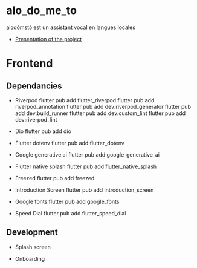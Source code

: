 
# alo_do_me_to
alɔdómɛtɔ́ est un assistant vocal en langues locales

- [Presentation of the project](https://lablab.ai/event/benin-multimodal-ai-hackathon/aida/al%C9%94-do-m%C9%9B-t%C9%94-assistant-vocal-multifonctionnel)


# Frontend
## Dependancies

- Riverpod
    flutter pub add flutter_riverpod
    flutter pub add riverpod_annotation
    flutter pub add dev:riverpod_generator
    flutter pub add dev:build_runner
    flutter pub add dev:custom_lint
    flutter pub add dev:riverpod_lint

- Dio
    flutter pub add dio

- Flutter dotenv
    flutter pub add flutter_dotenv

- Google generative ai
    flutter pub add google_generative_ai

- Flutter native splash
    flutter pub add flutter_native_splash

- Freezed
    flutter pub add freezed

- Introduction Screen
    flutter pub add introduction_screen

- Google fonts
    flutter pub add google_fonts

- Speed Dial
    flutter pub add flutter_speed_dial

## Development

- Splash screen

- Onboarding

<!-- This project is a starting point for a Flutter application.

A few resources to get you started if this is your first Flutter project:

- [Lab: Write your first Flutter app](https://docs.flutter.dev/get-started/codelab)
- [Cookbook: Useful Flutter samples](https://docs.flutter.dev/cookbook)

For help getting started with Flutter development, view the
[online documentation](https://docs.flutter.dev/), which offers tutorials,
samples, guidance on mobile development, and a full API reference. -->
